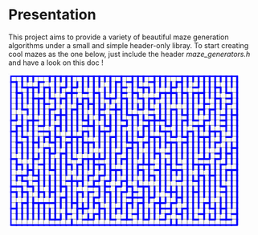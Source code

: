 # Presentation

This project aims to provide a variety of beautiful maze generation
algorithms under a small and simple header-only libray.
To start creating cool mazes as the one below, just include
the header *maze_generators.h* and have a look on this doc !

<img align="middle" src="https://github.com/ismaelbelghiti/maze-generators-cpp/blob/master/doc_images/maze_example.png" alt="Maze Example">